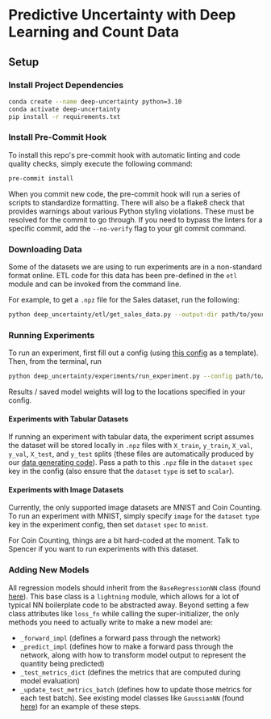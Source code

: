 # Predictive Uncertainty with Deep Learning and Count Data

## Setup

### Install Project Dependencies

```bash
conda create --name deep-uncertainty python=3.10
conda activate deep-uncertainty
pip install -r requirements.txt
```

### Install Pre-Commit Hook

To install this repo's pre-commit hook with automatic linting and code quality checks, simply execute the following command:

```bash
pre-commit install
```

When you commit new code, the pre-commit hook will run a series of scripts to standardize formatting. There will also be a flake8 check that provides warnings about various Python styling violations. These must be resolved for the commit to go through. If you need to bypass the linters for a specific commit, add the `--no-verify` flag to your git commit command.

### Downloading Data

Some of the datasets we are using to run experiments are in a non-standard format online. ETL code for this data has been pre-defined in the `etl` module and can be invoked from the command line.

For example, to get a `.npz` file for the Sales dataset, run the following:

```bash
python deep_uncertainty/etl/get_sales_data.py --output-dir path/to/your/data/dir
```

### Running Experiments

To run an experiment, first fill out a config (using [this config](deep_uncertainty/experiments/sample_config.yaml) as a template). Then, from the terminal, run

```bash
python deep_uncertainty/experiments/run_experiment.py --config path/to/your/config.yaml
```

Results / saved model weights will log to the locations specified in your config.

#### Experiments with Tabular Datasets

If running an experiment with tabular data, the experiment script assumes the dataset will be stored locally in `.npz` files with `X_train`, `y_train`, `X_val`, `y_val`, `X_test`, and `y_test` splits (these files are automatically produced by our [data generating code](deep_uncertainty/data_generator.py)). Pass a path to this `.npz` file in the `dataset` `spec` key in the config (also ensure that the `dataset` `type` is set to `scalar`).

#### Experiments with Image Datasets

Currently, the only supported image datasets are MNIST and Coin Counting. To run an experiment with MNIST, simply specify `image` for the `dataset` `type` key in the experiment config, then set `dataset` `spec` to `mnist`.

For Coin Counting, things are a bit hard-coded at the moment. Talk to Spencer if you want to run experiments with this dataset.

### Adding New Models

All regression models should inherit from the `BaseRegressionNN` class (found [here](deep_uncertainty/models/base_regression_nn.py)). This base class is a `lightning` module, which allows for a lot of typical NN boilerplate code to be abstracted away. Beyond setting a few class attributes like `loss_fn` while calling the super-initializer, the only methods you need to actually write to make a new model are:

- `_forward_impl` (defines a forward pass through the network)
- `_predict_impl` (defines how to make a forward pass through the network, along with how to transform model output to represent the quantity being predicted)
- `_test_metrics_dict` (defines the metrics that are computed during model evaluation)
- `_update_test_metrics_batch` (defines how to update those metrics for each test batch). See existing model classes like `GaussianNN` (found [here](deep_uncertainty/models/gaussian_nn.py)) for an example of these steps.
